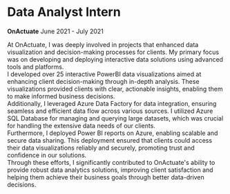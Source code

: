 # Data Analyst Intern
**OnActuate**
June 2021 - July 2021
<br>

At OnActuate, I was deeply involved in projects that enhanced data visualization and decision-making processes for clients. My primary focus was on developing and deploying interactive data solutions using advanced tools and platforms.
<br>
I developed over 25 interactive PowerBI data visualizations aimed at enhancing client decision-making through in-depth analysis. These visualizations provided clients with clear, actionable insights, enabling them to make informed business decisions.
<br>
Additionally, I leveraged Azure Data Factory for data integration, ensuring seamless and efficient data flow across various sources. I utilized Azure SQL Database for managing and querying large datasets, which was crucial for handling the extensive data needs of our clients.
<br>
Furthermore, I deployed Power BI reports on Azure, enabling scalable and secure data sharing. This deployment ensured that clients could access their data visualizations reliably and securely, promoting trust and confidence in our solutions.
<br>
Through these efforts, I significantly contributed to OnActuate's ability to provide robust data analytics solutions, improving client satisfaction and helping them achieve their business goals through better data-driven decisions.